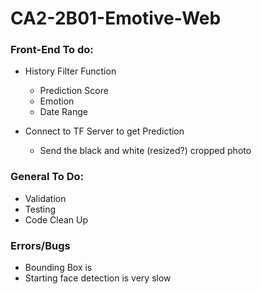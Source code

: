 # CA2-2B01-Emotive-Web

### Front-End To do:

* History Filter Function

  * Prediction Score
  * Emotion
  * Date Range
* Connect to TF Server to get Prediction

  * Send the black and white (resized?) cropped photo

### General To Do:

* Validation
* Testing
* Code Clean Up

### Errors/Bugs

* Bounding Box is
* Starting face detection is very slow
